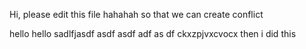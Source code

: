 Hi, please edit this file  hahahah so that we can create conflict

hello hello 
sadlfjasdf
asdf
asdf
adf
as
df
ckxzpjvxcvocx
then i did this
